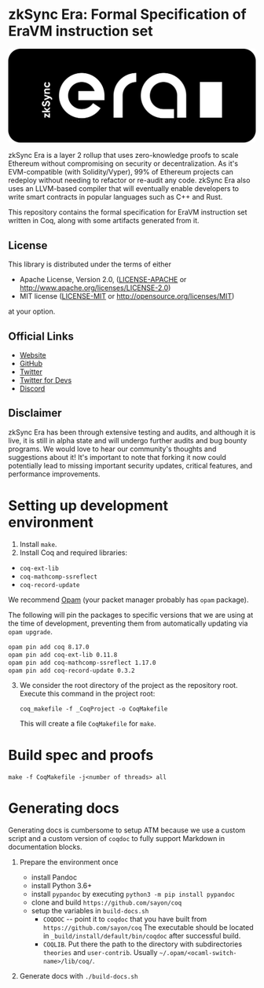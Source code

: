 # zkSync Era: Formal Specification of EraVM instruction set

[![Logo](eraLogo.svg)](https://zksync.io/)

zkSync Era is a layer 2 rollup that uses zero-knowledge proofs to scale Ethereum without compromising on security
or decentralization. As it's EVM-compatible (with Solidity/Vyper), 99% of Ethereum projects can redeploy without
needing to refactor or re-audit any code. zkSync Era also uses an LLVM-based compiler that will eventually enable
developers to write smart contracts in popular languages such as C++ and Rust.

This repository contains the formal specification for EraVM instruction set written in Coq, along with some artifacts generated from it.

## License

This library is distributed under the terms of either

- Apache License, Version 2.0, ([LICENSE-APACHE](LICENSE-APACHE) or <http://www.apache.org/licenses/LICENSE-2.0>)
- MIT license ([LICENSE-MIT](LICENSE-MIT) or <http://opensource.org/licenses/MIT>)

at your option.


## Official Links

- [Website](https://zksync.io/)
- [GitHub](https://github.com/matter-labs)
- [Twitter](https://twitter.com/zksync)
- [Twitter for Devs](https://twitter.com/zkSyncDevs)
- [Discord](https://join.zksync.dev/)

## Disclaimer

zkSync Era has been through extensive testing and audits, and although it is live, it is still in alpha state and
will undergo further audits and bug bounty programs. We would love to hear our community's thoughts and suggestions
about it!
It's important to note that forking it now could potentially lead to missing important
security updates, critical features, and performance improvements.



# Setting up development environment

1. Install `make`.
2. Install Coq and required libraries:

  - `coq-ext-lib`
  - `coq-mathcomp-ssreflect`
  - `coq-record-update`

   We recommend [Opam](https://opam.ocaml.org/) (your packet manager probably has `opam` package).

   The following will pin the packages to specific versions that we are using at
   the time of development, preventing them from automatically updating via
   `opam upgrade`.

   ```
   opam pin add coq 8.17.0
   opam pin add coq-ext-lib 0.11.8
   opam pin add coq-mathcomp-ssreflect 1.17.0
   opam pin add coq-record-update 0.3.2
   ```

3. We consider the root directory of the project as the repository root.
   Execute this command in the project root:

   ```
   coq_makefile -f _CoqProject -o CoqMakefile
   ```

   This will create a file `CoqMakefile` for `make`.

# Build spec and proofs


```
make -f CoqMakefile -j<number of threads> all
```


# Generating docs

Generating docs is cumbersome to setup ATM because we use a custom script and a
custom version of `coqdoc` to fully support Markdown in documentation blocks.

1. Prepare the environment once
   - install Pandoc
   - install Python 3.6+
   - install `pypandoc` by executing `python3 -m pip install pypandoc`
   - clone and build `https://github.com/sayon/coq`
   - setup the variables in `build-docs.sh`
     + `COQDOC` -- point it to `coqdoc` that you have built from `https://github.com/sayon/coq`
       The executable should be located in `_build/install/default/bin/coqdoc` after successful build.
     + `COQLIB`. Put there the path to the directory with subdirectories `theories` and `user-contrib`. Usually `~/.opam/<ocaml-switch-name>/lib/coq/`.

2. Generate docs with `./build-docs.sh`
